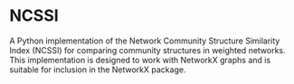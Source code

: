 # NCSSI
A Python implementation of the Network Community Structure Similarity Index (NCSSI) for comparing community structures in weighted networks. This implementation is designed to work with NetworkX graphs and is suitable for inclusion in the NetworkX package.
